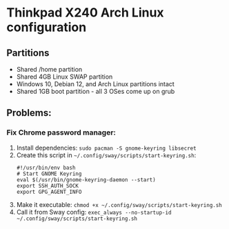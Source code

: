 # Thinkpad X240 Arch Linux configuration
## Partitions
- Shared /home partition
- Shared 4GB Linux SWAP partition
- Windows 10, Debian 12, and Arch Linux partitions intact
- Shared 1GB boot partition - all 3 OSes come up on grub

## Problems:
### Fix Chrome password manager:
1. Install dependencies:
   `sudo pacman -S gnome-keyring libsecret`
2. Create this script in `~/.config/sway/scripts/start-keyring.sh`:
   ```
   #!/usr/bin/env bash
   # Start GNOME Keyring
   eval $(/usr/bin/gnome-keyring-daemon --start)
   export SSH_AUTH_SOCK
   export GPG_AGENT_INFO
   ```
3. Make it executable:
   `chmod +x ~/.config/sway/scripts/start-keyring.sh`
4. Call it from Sway config:
   `exec_always --no-startup-id ~/.config/sway/scripts/start-keyring.sh`

